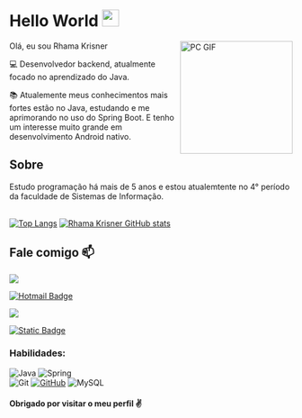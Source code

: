 # Hello World <img src="https://raw.githubusercontent.com/TheDudeThatCode/TheDudeThatCode/master/Assets/Earth.gif" width="30"> 
<img align="right" alt="PC GIF" src="https://i.imgur.com/3JhmjDu.gif" width="200" />

Olá, eu sou Rhama Krisner

<!--
**rhama-krisner/Rhama-Krisner** is a ✨ _special_ ✨ repository because its `README.md` (this file) appears on your GitHub profile.

Here are some ideas to get you started:

-->
:computer: Desenvolvedor backend, atualmente focado no aprendizado do Java.

:books: Atualemente meus conhecimentos mais fortes estão no Java, estudando e me aprimorando no uso do Spring Boot. 
E tenho um interesse muito grande em desenvolvimento Android nativo.

## Sobre
Estudo programação há mais de 5 anos e estou atualemtente no 4° período da faculdade de Sistemas de Informação.
<br><br>

[![Top Langs](https://github-readme-stats.vercel.app/api/top-langs/?username=Krisner94&langs_count=8&theme=dark)](https://github.com/Krisner94/)
[![Rhama Krisner GitHub stats](https://github-readme-stats.vercel.app/api?username=Krisner94&theme=dark)](https://github.com/Krisner94/)

## Fale comigo 📫

<a href="mailto:rhamakrisner@gmail.com" alt="gmail" target="_blank">
           

<img src="https://img.shields.io/badge/Gmail-D14836?style=for-the-badge&logo=gmail&logoColor=white">
</a>

[![Hotmail Badge](https://img.shields.io/badge/Microsoft_Outlook-0078D4?style=for-the-badge&logo=microsoft-outlook&logoColor=white)](mailto:rhama.krisner@hotmail.com)


<a href="https://www.linkedin.com/in/rhamakrisner/">
    <img src="https://img.shields.io/badge/LinkedIn-0077B5?style=for-the-badge&logo=linkedin&logoColor=white"/>
</a>

[![Static Badge](https://img.shields.io/badge/Meu_perfil_na-DIO-purple)](https://web.dio.me/track/e90e3588-99e1-425b-af97-f2abdee4e670)


<h3 align="left">Habilidades: </h3>

![Java](https://img.shields.io/badge/Java-ED8B00?style=for-the-badge&logo=java&logoColor=white)
![Spring](https://img.shields.io/badge/spring-%236DB33F.svg?style=for-the-badge&logo=spring&logoColor=white)
<br>
![Git](https://img.shields.io/badge/git-%23F05033.svg?style=for-the-badge&logo=git&logoColor=white)
[![GitHub](https://img.shields.io/badge/github-%23121011.svg?style=for-the-badge&logo=github&logoColor=white)](https://github.com/rhama-krisner)
![MySQL](https://img.shields.io/badge/mysql-%2300f.svg?style=for-the-badge&logo=mysql&logoColor=white)


#### Obrigado por visitar o meu perfil :v:
